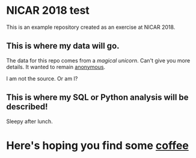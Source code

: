 # NICAR 2018 test
This is an example repository created as an exercise at NICAR 2018.


## This is where my data will go.

The data for this repo comes from a *magical unicorn*. Can't give you more details. It wanted to remain [anonymous](http://github.com/taggartk).

I am not the source. Or am I?


## This is where my SQL or Python analysis will be described!

Sleepy after lunch.

# Here's hoping you find some [coffee](http://www.starbucks.com)
